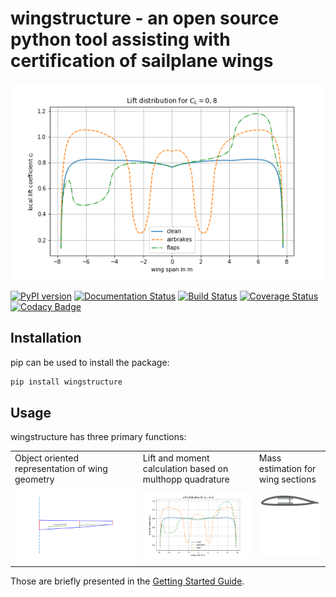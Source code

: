 # wingstructure - an open source python tool assisting with certification of sailplane wings

![lift distribution](examples/Liftdistribution.png)

[![PyPI version](https://badge.fury.io/py/wingstructure.svg)](https://badge.fury.io/py/wingstructure) [![Documentation Status](https://readthedocs.org/projects/wingstructure/badge/?version=latest)](https://wingstructure.readthedocs.io/en/latest/?badge=latest) [![Build Status](https://travis-ci.com/akafliegdarmstadt/wingstructure.svg?branch=master)](https://travis-ci.com/akafliegdarmstadt/wingstructure) [![Coverage Status](https://coveralls.io/repos/github/akafliegdarmstadt/wingstructure/badge.svg?branch=master)](https://coveralls.io/github/akafliegdarmstadt/wingstructure?branch=coveralls) [![Codacy Badge](https://api.codacy.com/project/badge/Grade/1d3c65877733486cace59b0ffe890407)](https://www.codacy.com/app/helo9/wingstructure?utm_source=github.com&amp;utm_medium=referral&amp;utm_content=helo9/wingstructure&amp;utm_campaign=Badge_Grade)

## Installation
pip can be used to install the package:
```sh
pip install wingstructure
```

## Usage

wingstructure has three primary functions:

<table>
 <tr>
  <td>Object oriented representation of wing geometry</td>
  <td>Lift and moment calculation based on multhopp quadrature</td>
  <td>Mass estimation for wing sections</td>
 </tr>
 <tr>
  <td><a href="https://github.com/akafliegdarmstadt/wingstructure/blob/master/examples/CreateGeometryDict.ipynb"><img src="examples/wing.png"></a> </td>
  <td><a href="https://github.com/akafliegdarmstadt/wingstructure/blob/master/examples/02_Analysis_Example.ipynb"><img src="examples/Liftdistribution.png"></a></td>
  <td><a href="https://github.com/akafliegdarmstadt/wingstructure/blob/master/examples/Section.ipynb"><img src="examples/section.svg"></a></td>
 </tr>
 <tr>
 </tr>
</table>

Those are briefly presented in the [Getting Started Guide](https://wingstructure.readthedocs.io/en/latest/usage/quickstart.html).

